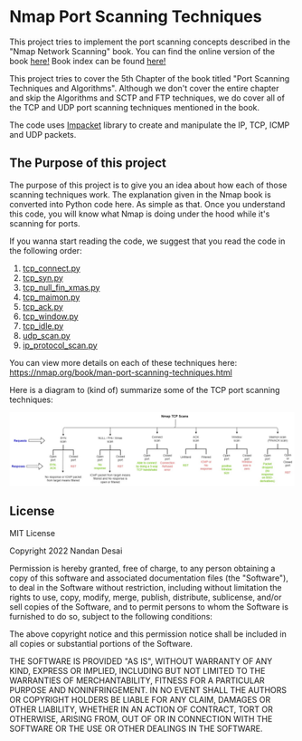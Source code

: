 # Nmap Port Scanning Techniques

This project tries to implement the port scanning concepts described in the "Nmap Network Scanning" book. You can find the online version of the book [here!](https://nmap.org/book/) Book index can be found [here!](https://nmap.org/book/toc.html)

This project tries to cover the 5th Chapter of the book titled "Port Scanning Techniques and Algorithms". Although we don't cover the entire chapter and skip the Algorithms and SCTP and FTP techniques, we do cover all of the TCP and UDP port scanning techniques mentioned in the book.

The code uses [Impacket](https://github.com/SecureAuthCorp/impacket) library to create and manipulate the IP, TCP, ICMP and UDP packets. 

## The Purpose of this project

The purpose of this project is to give you an idea about how each of those scanning techniques work. The explanation given in the Nmap book is converted into Python code here. As simple as that. Once you understand this code, you will know what Nmap is doing under the hood while it's scanning for ports.

If you wanna start reading the code, we suggest that you read the code in the following order:

 1. [tcp_connect.py](/tcp_connect.py)
 2. [tcp_syn.py](/tcp_syn.py)
 3. [tcp_null_fin_xmas.py](/tcp_null_fin_xmas.py)
 4. [tcp_maimon.py](/tcp_maimon.py)
 5. [tcp_ack.py](/tcp_ack.py)
 6. [tcp_window.py](/tcp_window.py)
 7. [tcp_idle.py](/tcp_idle.py)
 8. [udp_scan.py](/udp_scan.py)
 9. [ip_protocol_scan.py](/ip_protocol_scan.py)

You can view more details on each of these techniques here: https://nmap.org/book/man-port-scanning-techniques.html

Here is a diagram to (kind of) summarize some of the TCP port scanning techniques:

![nmap tcp port scanning techniques](https://raw.githubusercontent.com/NandanDesai/res/master/nmap-scan.jpg)

## License

MIT License

Copyright 2022 Nandan Desai

Permission is hereby granted, free of charge, to any person obtaining a copy of this software and associated documentation files (the "Software"), to deal in the Software without restriction, including without limitation the rights to use, copy, modify, merge, publish, distribute, sublicense, and/or sell copies of the Software, and to permit persons to whom the Software is furnished to do so, subject to the following conditions:

The above copyright notice and this permission notice shall be included in all copies or substantial portions of the Software.

THE SOFTWARE IS PROVIDED "AS IS", WITHOUT WARRANTY OF ANY KIND, EXPRESS OR IMPLIED, INCLUDING BUT NOT LIMITED TO THE WARRANTIES OF MERCHANTABILITY, FITNESS FOR A PARTICULAR PURPOSE AND NONINFRINGEMENT. IN NO EVENT SHALL THE AUTHORS OR COPYRIGHT HOLDERS BE LIABLE FOR ANY CLAIM, DAMAGES OR OTHER LIABILITY, WHETHER IN AN ACTION OF CONTRACT, TORT OR OTHERWISE, ARISING FROM, OUT OF OR IN CONNECTION WITH THE SOFTWARE OR THE USE OR OTHER DEALINGS IN THE SOFTWARE. 

